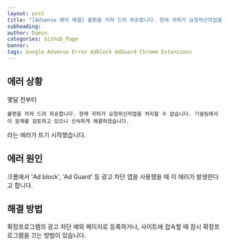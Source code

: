 ```yaml
---
layout: post
title: "[Adsense 에러 해결] 불편을 끼쳐 드려 죄송합니다. 현재 귀하가 요청하신작업을 처리할 수 없습니다. 기술팀에서 이 문제를 검토하고 있으니 신속하게 해결하겠습니다."
subheading: 
author: Daeun
categories: Github_Page
banner:
tags: Google Adsense Error Adblock AdGuard Chrome Extensions
---
```


## 에러 상황

몇달 전부터 

`불편을 끼쳐 드려 죄송합니다. 현재 귀하가 요청하신작업을 처리할 수 없습니다. 기술팀에서 이 문제를 검토하고 있으니 신속하게 해결하겠습니다.`

라는 에러가 뜨기 시작했습니다.



## 에러 원인

크롬에서 'Ad block', 'Ad Guard' 등 광고 차단 앱을 사용했을 때 이 에러가 발생한다고 합니다.

## 해결 방법

확장프로그램의 광고 차단 예외 페이지로 등록하거나, 사이트에 접속할 때 잠시 확장프로그램을 끄는 방법이 있습니다.
